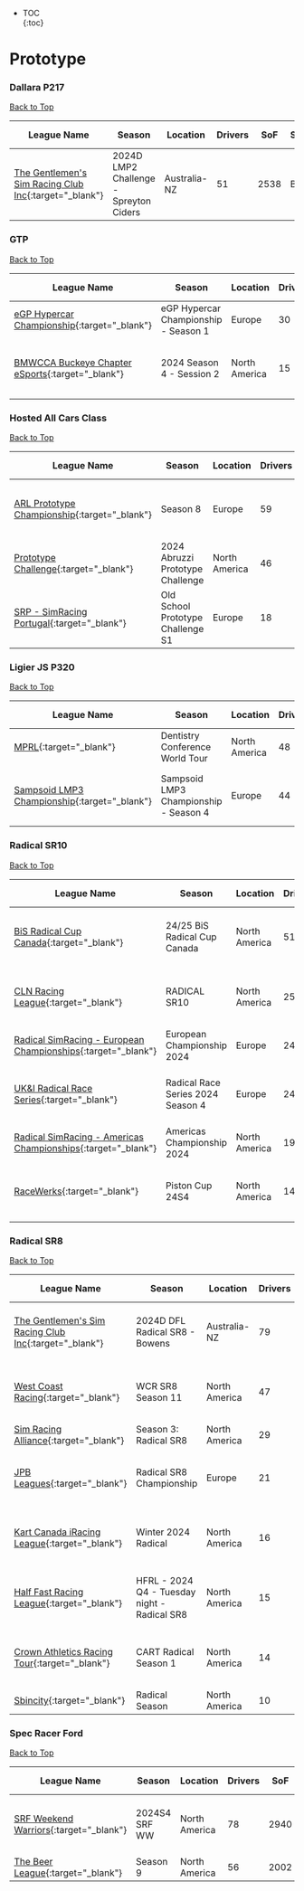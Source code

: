 * TOC  
{:toc}

# Prototype

### Dallara P217

[Back to Top](#)  

| League Name | Season | Location | Drivers | SoF | Setup | Upcoming Race | New York | London | Sydney |
|--------------------------------------------------------------------------------------------------------------------------------|---------------------------------------|------------|-------|----|-----|--------------------------|----------------------------|----------------------------|-----------------------------|
|[The Gentlemen's Sim Racing Club Inc](https://members.iracing.com/membersite/member/LeagueView.do?league=3143){:target="_blank"} |2024D LMP2 Challenge \- Spreyton Ciders |Australia-NZ |51 |2538 |Both |Watkins Glen International |Mon, November 11 03:10AM EST |Mon, November 11 08:10AM GMT |Mon, November 11 07:10PM AEDT |

### GTP

[Back to Top](#)  

| League Name | Season | Location | Drivers | SoF | Setup | Upcoming Race | New York | London | Sydney |
|---------------------------------------------------------------------------------------------------------------------------|-------------------------------------|-------------|-------|----|-----|-------------|----------------------------|----------------------------|-----------------------------|
|[eGP Hypercar Championship](https://members.iracing.com/membersite/member/LeagueView.do?league=11255){:target="_blank"} |eGP Hypercar Championship \- Season 1 |Europe |30 |3081 | | | | | |
|[BMWCCA Buckeye Chapter eSports](https://members.iracing.com/membersite/member/LeagueView.do?league=5084){:target="_blank"} |2024 Season 4 \- Session 2 |North America |15 |1658 | |Road America |Mon, November 11 09:06PM EST |Tue, November 12 02:06AM GMT |Tue, November 12 01:06PM AEDT |

### Hosted All Cars Class

[Back to Top](#)  

| League Name | Season | Location | Drivers | SoF | Setup | Upcoming Race | New York | London | Sydney |
|-----------------------------------------------------------------------------------------------------------------------|---------------------------------|-------------|-------|----|-----|-----------------------------|----------------------------|----------------------------|-----------------------------|
|[ARL Prototype Championship](https://members.iracing.com/membersite/member/LeagueView.do?league=6332){:target="_blank"} |Season 8 |Europe |59 |3221 | |Sebring International Raceway |Thu, November 07 01:00PM EST |Thu, November 07 06:00PM GMT |Fri, November 08 05:00AM AEDT |
|[Prototype Challenge](https://members.iracing.com/membersite/member/LeagueView.do?league=10509){:target="_blank"} |2024 Abruzzi Prototype Challenge |North America |46 |2414 | | | | | |
|[SRP \- SimRacing Portugal](https://members.iracing.com/membersite/member/LeagueView.do?league=996){:target="_blank"} |Old School Prototype Challenge S1 |Europe |18 |1844 | |New Hampshire Motor Speedway |Fri, November 08 12:14PM EST |Fri, November 08 05:14PM GMT |Sat, November 09 04:14AM AEDT |

### Ligier JS P320

[Back to Top](#)  

| League Name | Season | Location | Drivers | SoF | Setup | Upcoming Race | New York | London | Sydney |
|-----------------------------------------------------------------------------------------------------------------------|--------------------------------------|-------------|-------|----|-----|------------------------------|----------------------------|----------------------------|-----------------------------|
|[MPRL](https://members.iracing.com/membersite/member/LeagueView.do?league=7919){:target="_blank"} |Dentistry Conference World Tour |North America |48 |2534 | | | | | |
|[Sampsoid LMP3 Championship](https://members.iracing.com/membersite/member/LeagueView.do?league=6618){:target="_blank"} |Sampsoid LMP3 Championship \- Season 4 |Europe |44 |2283 |Fixed |Canadian Tire Motorsports Park |Sun, November 10 02:00PM EST |Sun, November 10 07:00PM GMT |Mon, November 11 06:00AM AEDT |

### Radical SR10

[Back to Top](#)  

| League Name | Season | Location | Drivers | SoF | Setup | Upcoming Race | New York | London | Sydney |
|----------------------------------------------------------------------------------------------------------------------------------------|---------------------------------|-------------|-------|----|-----|--------------------------|----------------------------|----------------------------|-----------------------------|
|[BiS Radical Cup Canada](https://members.iracing.com/membersite/member/LeagueView.do?league=9196){:target="_blank"} |24/25 BiS Radical Cup Canada |North America |51 |2222 |Fixed |Circuit Gilles Villeneuve |Wed, November 13 07:00PM EST |Thu, November 14 12:00AM GMT |Thu, November 14 11:00AM AEDT |
|[CLN Racing League](https://members.iracing.com/membersite/member/LeagueView.do?league=10527){:target="_blank"} |RADICAL SR10 |North America |25 |1886 |Fixed |Watkins Glen International |Mon, November 11 09:00PM EST |Tue, November 12 02:00AM GMT |Tue, November 12 01:00PM AEDT |
|[Radical SimRacing \- European Championships](https://members.iracing.com/membersite/member/LeagueView.do?league=9305){:target="_blank"} |European Championship 2024 |Europe |24 |3636 | | | | | |
|[UK&I Radical Race Series](https://members.iracing.com/membersite/member/LeagueView.do?league=5547){:target="_blank"} |Radical Race Series 2024 Season 4 |Europe |24 |3006 |Open |Watkins Glen International |Thu, November 07 02:15PM EST |Thu, November 07 07:15PM GMT |Fri, November 08 06:15AM AEDT |
|[Radical SimRacing \- Americas Championships](https://members.iracing.com/membersite/member/LeagueView.do?league=9304){:target="_blank"} |Americas Championship 2024 |North America |19 |2486 | | | | | |
|[RaceWerks](https://members.iracing.com/membersite/member/LeagueView.do?league=10330){:target="_blank"} |Piston Cup 24S4 |North America |14 |1414 |Fixed |Mid-Ohio Sports Car Course |Sat, November 09 07:30PM EST |Sun, November 10 12:30AM GMT |Sun, November 10 11:30AM AEDT |

### Radical SR8

[Back to Top](#)  

| League Name | Season | Location | Drivers | SoF | Setup | Upcoming Race | New York | London | Sydney |
|--------------------------------------------------------------------------------------------------------------------------------|-----------------------------------------------|-------------|-------|----|-----|-------------------------|----------------------------|----------------------------|-----------------------------|
|[The Gentlemen's Sim Racing Club Inc](https://members.iracing.com/membersite/member/LeagueView.do?league=3143){:target="_blank"} |2024D DFL Radical SR8 \- Bowens |Australia-NZ |79 |2376 |Both |Circuit Zandvoort |Fri, November 08 03:30AM EST |Fri, November 08 08:30AM GMT |Fri, November 08 07:30PM AEDT |
|[West Coast Racing](https://members.iracing.com/membersite/member/LeagueView.do?league=8093){:target="_blank"} |WCR SR8 Season 11 |North America |47 |2322 |Open |Circuit Zolder |Fri, November 08 08:50PM EST |Sat, November 09 01:50AM GMT |Sat, November 09 12:50PM AEDT |
|[Sim Racing Alliance](https://members.iracing.com/membersite/member/LeagueView.do?league=10580){:target="_blank"} |Season 3: Radical SR8 |North America |29 |1842 |Open | | | | |
|[JPB Leagues](https://members.iracing.com/membersite/member/LeagueView.do?league=10467){:target="_blank"} |Radical SR8 Championship |Europe |21 |2962 | |Nürburgring Nordschleife |Mon, November 11 03:00PM EST |Mon, November 11 08:00PM GMT |Tue, November 12 07:00AM AEDT |
|[Kart Canada iRacing League](https://members.iracing.com/membersite/member/LeagueView.do?league=7635){:target="_blank"} |Winter 2024 Radical |North America |16 |1618 |Fixed |Tsukuba Circuit |Wed, November 13 12:04AM EST |Wed, November 13 05:04AM GMT |Wed, November 13 04:04PM AEDT |
|[Half Fast Racing League](https://members.iracing.com/membersite/member/LeagueView.do?league=10971){:target="_blank"} |HFRL \- 2024 Q4 \- Tuesday night \- Radical SR8 |North America |15 |1018 |Open |Autodromo Nazionale Monza |Tue, November 12 10:00PM EST |Wed, November 13 03:00AM GMT |Wed, November 13 02:00PM AEDT |
|[Crown Athletics Racing Tour](https://members.iracing.com/membersite/member/LeagueView.do?league=10372){:target="_blank"} |CART Radical Season 1 |North America |14 |1128 |Fixed |Dover Motor Speedway |Sun, November 10 08:00PM EST |Mon, November 11 01:00AM GMT |Mon, November 11 12:00PM AEDT |
|[Sbincity](https://members.iracing.com/membersite/member/LeagueView.do?league=10437){:target="_blank"} |Radical Season |North America |10 |1717 | | | | | |

### Spec Racer Ford

[Back to Top](#)  

| League Name | Season | Location | Drivers | SoF | Setup | Upcoming Race | New York | London | Sydney |
|-----------------------------------------------------------------------------------------------------------------|-------------|-------------|-------|----|-----|------------------------------------|----------------------------|----------------------------|-----------------------------|
|[SRF Weekend Warriors](https://members.iracing.com/membersite/member/LeagueView.do?league=1566){:target="_blank"} |2024S4 SRF WW |North America |78 |2940 |Open |Autodromo Internazionale del Mugello |Sun, November 10 01:40PM EST |Sun, November 10 06:40PM GMT |Mon, November 11 05:40AM AEDT |
|[The Beer League](https://members.iracing.com/membersite/member/LeagueView.do?league=8579){:target="_blank"} |Season 9 |North America |56 |2002 |Fixed | | | | |

